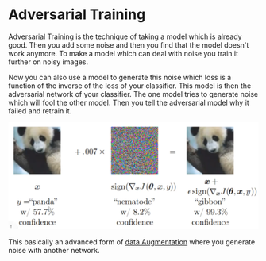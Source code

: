 # Adversarial Training 

Adversarial Training is the technique of taking a model which is already good. Then you add some noise and then you find that the model doesn't work anymore. To make a model which can deal with noise you train it further on noisy images. 

Now you can also use a model to generate this noise which loss is a function of the inverse of the loss of your classifier. This model is then the adversarial network of your classifier. The one model tries to generate noise which will fool the other model. Then you tell the adversarial model why it failed and retrain it. 


![Adversarial Training](Pasted%20image%2020220611155505.png)

This basically an advanced form of [data Augmentation](Data%20Augmentation.md) where you generate noise with another network.